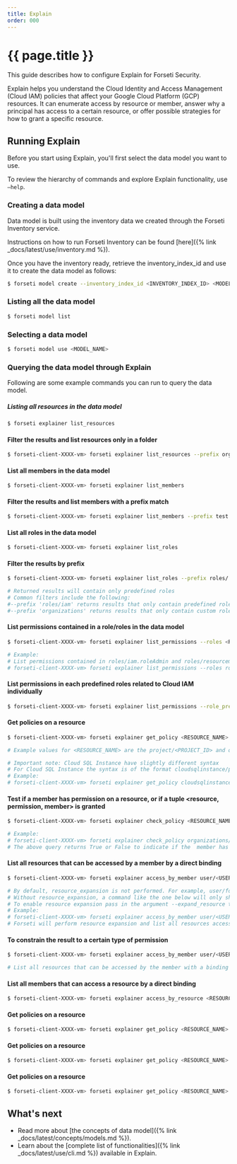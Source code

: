 ```yaml
---
title: Explain
order: 000
---
```

# {{ page.title }}

This guide describes how to configure Explain for Forseti Security.

Explain helps you understand the Cloud Identity and Access Management
(Cloud IAM) policies that affect your Google Cloud Platform (GCP) resources.
It can enumerate access by resource or member, answer why a principal has access 
to a certain resource, or offer possible strategies for how to grant a specific 
resource.

## Running Explain

Before you start using Explain, you'll first select the data model you
want to use.

To review the hierarchy of commands and explore Explain functionality, use
`–help`.

### Creating a data model

Data model is built using the inventory data we created through the Forseti Inventory service.

Instructions on how to run Forseti Inventory can be found [here]({% link _docs/latest/use/inventory.md %}).

Once you have the inventory ready, retrieve the inventory_index_id and use it to create the data model as follows:

```bash
$ forseti model create --inventory_index_id <INVENTORY_INDEX_ID> <MODEL_NAME>
```

### Listing all the data model

```bash
$ forseti model list
```

### Selecting a data model

```bash
$ forseti model use <MODEL_NAME>
```

### Querying the data model through Explain

Following are some example commands you can run to query the data model.

##### Listing all resources in the data model

```bash
$ forseti explainer list_resources
```

#### Filter the results and list resources only in a folder

```bash
$ forseti-client-XXXX-vm> forseti explainer list_resources --prefix organization/1234567890/folder/folder-name
```

#### List all members in the data model

```bash
$ forseti-client-XXXX-vm> forseti explainer list_members
```

#### Filter the results and list members with a prefix match

```bash
$ forseti-client-XXXX-vm> forseti explainer list_members --prefix test
```

#### List all roles in the data model

```bash
$ forseti-client-XXXX-vm> forseti explainer list_roles
```

#### Filter the results by prefix

```bash
$ forseti-client-XXXX-vm> forseti explainer list_roles --prefix roles/

# Returned results will contain only predefined roles
# Common filters include the following:
#--prefix 'roles/iam' returns results that only contain predefined roles related to Cloud IAM
#--prefix 'organizations' returns results that only contain custom roles defined on the organization level
```

#### List permissions contained in a role/roles in the data model

```bash
$ forseti-client-XXXX-vm> forseti explainer list_permissions --roles <ROLE1> <ROLE2>

# Example:
# List permissions contained in roles/iam.roleAdmin and roles/resourcemanager.projectMover
# forseti-client-XXXX-vm> forseti explainer list_permissions --roles roles/iam.roleAdmin roles/resourcemanager.projectMover
```

#### List permissions in each predefined roles related to Cloud IAM individually

```bash
$ forseti-client-XXXX-vm> forseti explainer list_permissions --role_prefixes roles/iam
```

#### Get policies on a resource

```bash
$ forseti-client-XXXX-vm> forseti explainer get_policy <RESOURCE_NAME>

# Example values for <RESOURCE_NAME> are the project/<PROJECT_ID> and organization/<ORGANIZATION_ID>.

# Important note: Cloud SQL Instance have slightly different syntax
# For Cloud SQL Instance the syntax is of the format cloudsqlinstance/project_id:cloudsqlinstance_name 
# Example:
# forseti-client-XXXX-vm> forseti explainer get_policy cloudsqlinstance/sample-project-123:my-sql-instance
```

#### Test if a member has permission on a resource, or if a tuple <resource, permission, member> is granted

```bash
$ forseti-client-XXXX-vm> forseti explainer check_policy <RESOURCE_NAME> <PERMISSION_NAME> <MEMEBER_NAME>

# Example:
# forseti-client-XXXX-vm> forseti explainer check_policy organizations/1234567890 iam.roles.get user/user1@gmail.com
# The above query returns True or False to indicate if the  member has permission on the resource.
```

#### List all resources that can be accessed by a member by a direct binding

```bash
$ forseti-client-XXXX-vm> forseti explainer access_by_member user/<USER_NAME>

# By default, resource_expansion is not performed. For example, user/foo has roles/owner on the organization/1234567890 and no other policies. 
# Without resource_expansion, a command like the one below will only show 'organization/1234567890'
# To enable resource expansion pass in the argument --expand_resource true
# Example:
# forseti-client-XXXX-vm> forseti explainer access_by_member user/<USER_NAME> --expand_resource true
# Forseti will perform resource expansion and list all resources accessible by 'user/<USER_NAME>' through a direct or indirect binding. With resource expansion enabled, the example above will return 'organizations/1234567890' and all folders/projects/vms/... in it.
```

#### To constrain the result to a certain type of permission

```bash
$ forseti-client-XXXX-vm> forseti explainer access_by_member user/<USER_NAME> iam.roles.get

# List all resources that can be accessed by the member with a binding of 'iam.roles.get'
```

#### List all members that can access a resource by a direct binding

```bash
$ forseti-client-XXXX-vm> forseti explainer access_by_resource <RESOURCE_NAME>
```

#### Get policies on a resource

```bash
$ forseti-client-XXXX-vm> forseti explainer get_policy <RESOURCE_NAME>

```

#### Get policies on a resource

```bash
$ forseti-client-XXXX-vm> forseti explainer get_policy <RESOURCE_NAME>

```

#### Get policies on a resource

```bash
$ forseti-client-XXXX-vm> forseti explainer get_policy <RESOURCE_NAME>

```
## What's next

- Read more about [the concepts of data model]({% link _docs/latest/concepts/models.md %}).
- Learn about the [complete list of functionalities]({% link _docs/latest/use/cli.md %}) available in Explain.

